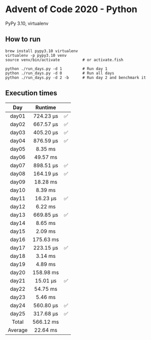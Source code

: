 # Advent of Code 2020 - Python

PyPy 3.10, virtualenv

## How to run
```
brew install pypy3.10 virtualenv
virtualenv -p pypy3.10 venv
source venv/bin/activate          # or activate.fish

python ./run_days.py -d 1         # Run day 1
python ./run_days.py -d 0         # Run all days
python ./run_days.py -d 2 -b      # Run day 2 and benchmark it
```

## Execution times

| Day     | Runtime      |     |
| :-----: | :----------: | :-: |
| day01   |   724.23 µs  |  ✅ |
| day02   |   667.57 µs  |  ✅ |
| day03   |   405.20 µs  |  ✅ |
| day04   |   876.59 µs  |  ✅ |
| day05   |     8.35 ms  |     |
| day06   |    49.57 ms  |     |
| day07   |   898.51 µs  |  ✅ |
| day08   |   164.19 µs  |  ✅ |
| day09   |    18.28 ms  |     |
| day10   |     8.39 ms  |     |
| day11   |    16.23 µs  |  ✅ |
| day12   |     6.22 ms  |     |
| day13   |   669.85 µs  |  ✅ |
| day14   |     8.65 ms  |     |
| day15   |     2.09 ms  |     |
| day16   |   175.63 ms  |     |
| day17   |   223.15 µs  |  ✅ |
| day18   |     3.14 ms  |     |
| day19   |     4.89 ms  |     | 
| day20   |   158.98 ms  |     |
| day21   |    15.01 µs  |  ✅ |
| day22   |    54.75 ms  |     |
| day23   |     5.46 ms  |     |
| day24   |   560.80 µs  |  ✅ |
| day25   |   317.68 µs  |  ✅ |
| Total   |   566.12 ms  |     |
| Average |    22.64 ms  |     |